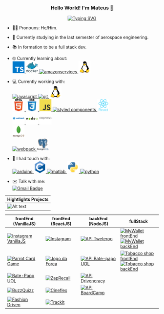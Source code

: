 <div align="center">
  
 ### Hello World! I'm Mateus 👋

[![Typing SVG](https://readme-typing-svg.demolab.com?font=Roboto+Mono&duration=3000&pause=1500&color=11FF1F&width=480&lines=DESENVOLVEDOR+WEB+FULL-STACK+EM+FORMA%C3%87%C3%83O)](https://git.io/typing-svg)
  
  </div>
  
  
- 👨‍💻 Pronouns: He/Him.
- 🚀 Currently studying in the last semester of aerospace engineering.
- 📚 In formation to be a full stack dev.
- 🤓 Currently learning about:<br>
<a href="https://www.typescriptlang.org/" target="_blank" rel="noreferrer"> <img src="https://raw.githubusercontent.com/devicons/devicon/master/icons/typescript/typescript-original.svg" alt="typescript" width="40" height="40"/> </a>
<a href="https://www.docker.com/" target="_blank" rel="noreferrer"> <img src="https://raw.githubusercontent.com/devicons/devicon/master/icons/docker/docker-original-wordmark.svg" alt="docker" width="40" height="40"/> </a>
<a href="https://aws.amazon.com" target="_blank" rel="noreferrer"> <img src="https://download.logo.wine/logo/Amazon_Web_Services/Amazon_Web_Services-Logo.wine.png" alt="amazonservices" width="auto" height="40"/> </a>
<a href="https://www.linux.org/" target="_blank" rel="noreferrer"> <img src="https://raw.githubusercontent.com/devicons/devicon/master/icons/linux/linux-original.svg" alt="linux" width="40" height="40"/> </a> 


- 💻 Currently working with:<br>
<a href="https://code.visualstudio.com/" target="_blank" rel="noreferrer"> <img src="https://code.visualstudio.com/assets/images/code-stable.png" alt="javascript" width="40" height="40"/> </a>
<a href="https://git-scm.com/" target="_blank" rel="noreferrer"> <img src="https://www.vectorlogo.zone/logos/git-scm/git-scm-icon.svg" alt="git" width="40" height="40"/> </a> 
<a href="https://www.linux.org/" target="_blank" rel="noreferrer"> <img src="https://raw.githubusercontent.com/devicons/devicon/master/icons/linux/linux-original.svg" alt="linux" width="40" height="40"/> </a> <br>
<a href="https://www.w3.org/html/" target="_blank" rel="noreferrer"> <img src="https://raw.githubusercontent.com/devicons/devicon/master/icons/html5/html5-original-wordmark.svg" alt="html5" width="40" height="40"/> </a> 
<a href="https://www.w3schools.com/css/" target="_blank" rel="noreferrer"> <img src="https://raw.githubusercontent.com/devicons/devicon/master/icons/css3/css3-original-wordmark.svg" alt="css3" width="40" height="40"/> </a>
<a href="https://developer.mozilla.org/en-US/docs/Web/JavaScript" target="_blank" rel="noreferrer"> <img src="https://raw.githubusercontent.com/devicons/devicon/master/icons/javascript/javascript-original.svg" alt="javascript" width="40" height="40"/> </a>
<a href="https://styled-components.com" target="_blank" rel="noreferrer"> <img src="https://styled-components.com/logo.png" alt="styled components" width="40" height="40"/> </a>
<a href="https://reactjs.org/" target="_blank" rel="noreferrer"> <img src="https://raw.githubusercontent.com/devicons/devicon/master/icons/react/react-original-wordmark.svg" alt="react" width="40" height="40"/> </a> <br>
 <a href="https://webpack.js.org" target="_blank" rel="noreferrer"> <img src="https://raw.githubusercontent.com/devicons/devicon/d00d0969292a6569d45b06d3f350f463a0107b0d/icons/webpack/webpack-original-wordmark.svg" alt="webpack" width="40" height="40"/> </a>
 </a> <a href="https://nodejs.org" target="_blank" rel="noreferrer"> <img src="https://raw.githubusercontent.com/devicons/devicon/master/icons/nodejs/nodejs-original-wordmark.svg" alt="nodejs" width="40" height="40"/> </a>
 <a href="https://expressjs.com" target="_blank" rel="noreferrer"> <img src="https://raw.githubusercontent.com/devicons/devicon/master/icons/express/express-original-wordmark.svg" alt="express" width="40" height="40"/> </a> <br>
<a href="https://www.mongodb.com/" target="_blank" rel="noreferrer"> <img src="https://raw.githubusercontent.com/devicons/devicon/master/icons/mongodb/mongodb-original-wordmark.svg" alt="mongodb" width="40" height="40"/> <br>
<a href="https://www.mysql.com/" target="_blank" rel="noreferrer"> <img src="https://dq-marketing-site.s3.amazonaws.com/png/sql.png" alt="webpack" width="auto" height="40"/> </a>
<a href="https://www.postgresql.org" target="_blank" rel="noreferrer"> <img src="https://raw.githubusercontent.com/devicons/devicon/master/icons/postgresql/postgresql-original-wordmark.svg" alt="postgresql" width="40" height="40"/> </a>




- 👀 I had touch with:<br>
 <a href="https://www.arduino.cc/" target="_blank" rel="noreferrer"> <img src="https://cdn.worldvectorlogo.com/logos/arduino-1.svg" alt="arduino" width="40" height="40"/> </a> 
 <a href="https://www.cprogramming.com/" target="_blank" rel="noreferrer"> <img src="https://raw.githubusercontent.com/devicons/devicon/master/icons/c/c-original.svg" alt="c" width="40" height="40"/> </a> 
 <a href="https://www.mathworks.com/" target="_blank" rel="noreferrer"> <img src="https://upload.wikimedia.org/wikipedia/commons/2/21/Matlab_Logo.png" alt="matlab" width="40" height="40"/> </a> 
 <a href="https://www.python.org" target="_blank" rel="noreferrer"> <img src="https://raw.githubusercontent.com/devicons/devicon/master/icons/python/python-original.svg" alt="python" width="40" height="40"/> </a> 
 <a href="https://www.latex-project.org/" target="_blank" rel="noreferrer"> <img src="https://upload.wikimedia.org/wikipedia/commons/thumb/9/92/LaTeX_logo.svg/2560px-LaTeX_logo.svg.png" alt="python" width="auto" height="40"/> </a>
- ✉️ Talk with me:<br>
[![Gmail Badge](https://img.shields.io/badge/-Gmail-c14438?style=flat&logo=Gmail&logoColor=white&link=mailto:mateuspit@gmail.com)](mailto:mateuspit@gmail.com)
  

<div align="center">

| Hightlights Projects |
| ---------------- |
| <img title="a title" alt="Alt text" src="https://user-images.githubusercontent.com/112985698/236909575-ba7a0aaa-0cce-4106-a57e-1e9d6230c8ad.gif" width="200px"> |
<!--
| Project2 |
| Project3 |
-->
  
| frontEnd (VanillaJS) | frontEnd (ReactJS) | backEnd (NodeJS) | fullStack |
| --------------------| -------------------| -----------------| --------- |
| [![Instagram VanillaJS](https://img.shields.io/badge/Instagram%20VanillaJS-Ver%20Projeto-F7DF1E?logo=javascript)](https://github.com/mateuspit/projeto2-instagram) | [![Instagram](https://img.shields.io/badge/Instagram-Ver%20Projeto-61dbfb?logo=react)](https://github.com/mateuspit/projeto7-instagramreact) | [![API Tweteroo](https://img.shields.io/badge/API%20Tweteroo-Ver%20Projeto-339933?logo=nodedotjs)](https://github.com/mateuspit/projeto12-tweteroo) | [![MyWallet frontEnd](https://img.shields.io/badge/MyWallet%20frontEnd-Ver%20Projeto-000000?logo=vercel)](https://github.com/mateuspit/projeto14-mywallet-front)<br>[![MyWallet backEnd](https://img.shields.io/badge/MyWallet%20backEnd-Ver%20Projeto-000000?logo=render)](https://github.com/mateuspit/projeto14-mywallet-back) |
| [![Parrot Card Game](https://img.shields.io/badge/Parrot%20Card%20Game-Ver%20Projeto-F7DF1E?logo=javascript)](https://github.com/mateuspit/projeto4-parrots) | [![Jogo da Forca](https://img.shields.io/badge/Jogo%20da%20Forca-Ver%20Projeto-61dbfb?logo=react)](https://github.com/mateuspit/projeto8-jogoforca) | [![API Bate-papo UOL](https://img.shields.io/badge/API%20Bate--Papo%20UOL-Ver%20Projeto-339933?logo=nodedotjs)](https://github.com/mateuspit/projeto13-batepapo-uol-api) | [![Tobacco shop frontEnd](https://img.shields.io/badge/Tobacco%20shop%20frontEnd-Ver%20Projeto-000000?logo=vercel)](https://github.com/mateuspit/projetao-ecommerce-front)<br>[![Tobacco shop backEnd](https://img.shields.io/badge/Tobacco%20shop%20backEnd-Ver%20Projeto-000000?logo=render)](https://github.com/mateuspit/projetao-ecommerce-back) |
| [![Bate-Papo UOL](https://img.shields.io/badge/Bate--Papo%20UOL-Ver%20Projeto-F7DF1E?logo=javascript)](https://github.com/mateuspit/projeto5-batepapouol) | [![ZapRecall](https://img.shields.io/badge/ZapRecall-Ver%20Projeto-61dbfb?logo=react)](https://github.com/mateuspit/projeto9-zaprecall) | [![API Drivencracy](https://img.shields.io/badge/API%20Drivencracy-Ver%20Projeto-339933?logo=nodedotjs)](https://github.com/mateuspit/projeto-drivencracy-back) | |
| [![BuzzQuizz](https://img.shields.io/badge/BuzzQuizz-Ver%20Projeto-F7DF1E?logo=javascript)](https://github.com/mateuspit/projeto6-buzzquizz) | [![Cineflex](https://img.shields.io/badge/Cineflex-Ver%20Projeto-61dbfb?logo=react)](https://github.com/mateuspit/projeto10-cineflex) | [![API BoardCamp](https://img.shields.io/badge/API%20BoardCamp-Ver%20Projeto-339933?logo=nodedotjs)](https://github.com/mateuspit/projeto16-boardcamp) |  |
| [![Fashion Driven](https://img.shields.io/badge/Fashion%20Driven-Ver%20Projeto-F7DF1E?logo=javascript)](https://github.com/mateuspit/fashionDriven) | [![TrackIt](https://img.shields.io/badge/TrackIt-Ver%20Projeto-61dbfb?logo=react)](https://github.com/mateuspit/TrackIt) |  |  |
</div>

  
  
  



<!--
**mateuspit/mateuspit** is a ✨ _special_ ✨ repository because its `README.md` (this file) appears on your GitHub profile.

Here are some ideas to get you started:

- 🔭 I’m currently working on ...
- 🌱 I’m currently learning ...
- 👯 I’m looking to collaborate on ...
- 🤔 I’m looking for help with ...
- 💬 Ask me about ...
- 📫 How to reach me: ...
- 😄 Pronouns: ...
- ⚡ Fun fact: ...
-->
